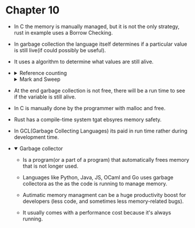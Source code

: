 # Chapter 10

- In C the memory is manually managed, but it is not the only strategy, rust in
  example uses a Borrow Checking.

- In garbage collection the language itself determines if a particular value
  is still live(if could possibly be useful).

- It uses a algorithm to determine what values are still alive.

- <details>
    <summary>Reference counting</summary>

      - Simplest version of garabage collection.

      - Every object has an additional field that is it's count.

      - *Increment:* When the object is created or some other variable references
        the object.

      - *Decrement and free:* When the refactor reaches 0, there are no references
        to the object, the memory is free.

      - Once is 0 that memory goes back to the O.S.

      - Inability to track cicles.

      - Everytime an operation is done all the objects have to be modified.
  </details>

    <details>
    <summary>Mark and Sweep</summary>

      - Find all the variable that are directly reference by the stack frames.

      - Trace through all of the conections of those variables to find anyother
        that are referenced.

      - Once traced those who are directly and indriectly referenced are marked
        and those who are not referenced can be sweep.

      - More complex but can handled certain cases that at least naive reference
        counting can't handle, like cicles.

      - Dosent require to do operation every single time that is touched or
        references a variable.

    - <details>
      <summary>Pros</summary>

      - Can detect cicles
      </details>

  </details>
  </details>

- At the end garbage collection is not free, there will be a run time to see if
  the variable is still alive.

- In C is manually done by the programmer with malloc and free.

- Rust has a compile-time system tgat ebsyres memory safety.

- In GCL(Garbage Collecting Languages) its paid in run time rather during
  development time.

- <details open>
  <summary>Garbage collector</summary>

    - Is a program(or a part of a program) that automatically frees memory that is
      not longer used.

    - Languages like Python, Java, JS, OCaml and Go uses garbage collectora as the
      as the code is running to manage memory.

    - Autimatic memory managment can be a huge productivity boost for developers
      (less code, and sometimes less memory-related bugs).

    - It usually comes with a performance cost because it's always running.
  </details>
